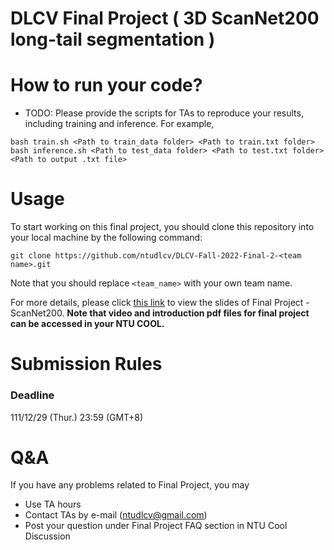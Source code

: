 # DLCV Final Project ( 3D ScanNet200 long-tail segmentation )

# How to run your code?
* TODO: Please provide the scripts for TAs to reproduce your results, including training and inference. For example, 
```shell script=
bash train.sh <Path to train_data folder> <Path to train.txt folder> 
bash inference.sh <Path to test_data folder> <Path to test.txt folder> <Path to output .txt file>
```

# Usage
To start working on this final project, you should clone this repository into your local machine by the following command:

    git clone https://github.com/ntudlcv/DLCV-Fall-2022-Final-2-<team name>.git
  
Note that you should replace `<team_name>` with your own team name.

For more details, please click [this link](https://docs.google.com/presentation/d/1Y-gwBmucYgbWLLk-u6coHi7LybFLXgA9gV8KiOiKShI/edit?usp=sharing) to view the slides of Final Project - ScanNet200. **Note that video and introduction pdf files for final project can be accessed in your NTU COOL.**

# Submission Rules
### Deadline
111/12/29 (Thur.) 23:59 (GMT+8)
    
# Q&A
If you have any problems related to Final Project, you may
- Use TA hours
- Contact TAs by e-mail ([ntudlcv@gmail.com](mailto:ntudlcv@gmail.com))
- Post your question under Final Project FAQ section in NTU Cool Discussion
